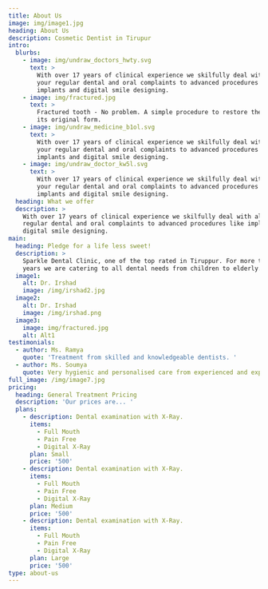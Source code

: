 ```yaml
---
title: About Us
image: img/image1.jpg
heading: About Us
description: Cosmetic Dentist in Tirupur
intro:
  blurbs:
    - image: img/undraw_doctors_hwty.svg
      text: >
        With over 17 years of clinical experience we skilfully deal with all
        your regular dental and oral complaints to advanced procedures like
        implants and digital smile designing.
    - image: img/fractured.jpg
      text: >
        Fractured tooth - No problem. A simple procedure to restore the tooth to
        its original form.
    - image: img/undraw_medicine_b1ol.svg
      text: >
        With over 17 years of clinical experience we skilfully deal with all
        your regular dental and oral complaints to advanced procedures like
        implants and digital smile designing.
    - image: img/undraw_doctor_kw5l.svg
      text: >
        With over 17 years of clinical experience we skilfully deal with all
        your regular dental and oral complaints to advanced procedures like
        implants and digital smile designing.
  heading: What we offer
  description: >
    With over 17 years of clinical experience we skilfully deal with all your
    regular dental and oral complaints to advanced procedures like implants and
    digital smile designing.
main:
  heading: Pledge for a life less sweet!
  description: >
    Sparkle Dental Clinic, one of the top rated in Tiruppur. For more than 17
    years we are catering to all dental needs from children to elderly.
  image1:
    alt: Dr. Irshad
    image: /img/irshad2.jpg
  image2:
    alt: Dr. Irshad
    image: /img/irshad.png
  image3:
    image: img/fractured.jpg
    alt: Alt1
testimonials:
  - author: Ms. Ramya
    quote: 'Treatment from skilled and knowledgeable dentists. '
  - author: Ms. Soumya
    quote: Very hygienic and personalised care from experienced and expert doctors.
full_image: /img/image7.jpg
pricing:
  heading: General Treatment Pricing
  description: 'Our prices are... '
  plans:
    - description: Dental examination with X-Ray.
      items:
        - Full Mouth
        - Pain Free
        - Digital X-Ray
      plan: Small
      price: '500'
    - description: Dental examination with X-Ray.
      items:
        - Full Mouth
        - Pain Free
        - Digital X-Ray
      plan: Medium
      price: '500'
    - description: Dental examination with X-Ray.
      items:
        - Full Mouth
        - Pain Free
        - Digital X-Ray
      plan: Large
      price: '500'
type: about-us
---
```

